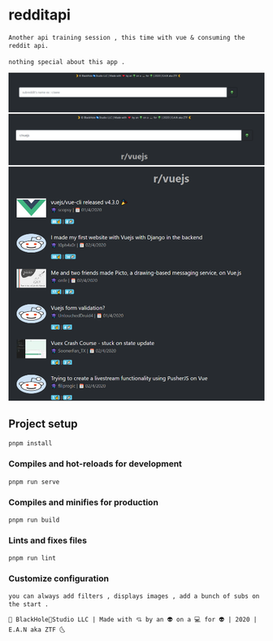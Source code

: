 # redditapi

```
Another api training session , this time with vue & consuming the reddit api.

nothing special about this app .
```

![Screenshot](src/assets/1.png)
![Screenshot](src/assets/2.png)
![Screenshot](src/assets/3.png)

## Project setup

```
pnpm install
```

### Compiles and hot-reloads for development

```
pnpm run serve
```

### Compiles and minifies for production

```
pnpm run build
```

### Lints and fixes files

```
pnpm run lint
```

### Customize configuration

```
you can always add filters , displays images , add a bunch of subs on the start .
```

```
🌛 BlackHole🌌Studio LLC | Made with 💘 by an 👽 on a 💻 for 👽 | 2020 | E.A.N aka ZTF 🌜
```
